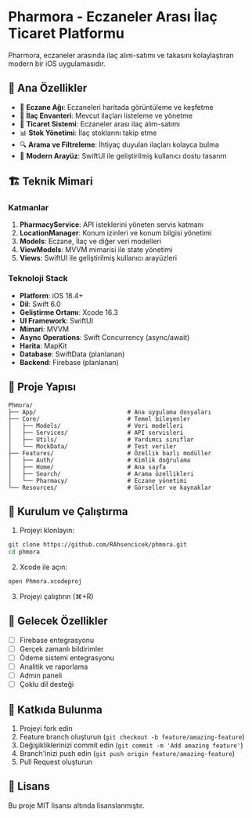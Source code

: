# Pharmora - Eczaneler Arası İlaç Ticaret Platformu

Pharmora, eczaneler arasında ilaç alım-satımı ve takasını kolaylaştıran modern bir iOS uygulamasıdır.

## 🎯 Ana Özellikler

- 🏥 **Eczane Ağı**: Eczaneleri haritada görüntüleme ve keşfetme
- 💊 **İlaç Envanteri**: Mevcut ilaçları listeleme ve yönetme
- 🤝 **Ticaret Sistemi**: Eczaneler arası ilaç alım-satımı
- 📊 **Stok Yönetimi**: İlaç stoklarını takip etme
- 🔍 **Arama ve Filtreleme**: İhtiyaç duyulan ilaçları kolayca bulma
- 📱 **Modern Arayüz**: SwiftUI ile geliştirilmiş kullanıcı dostu tasarım

## 🏗️ Teknik Mimari

### Katmanlar

1. **PharmacyService**: API isteklerini yöneten servis katmanı
2. **LocationManager**: Konum izinleri ve konum bilgisi yönetimi
3. **Models**: Eczane, İlaç ve diğer veri modelleri
4. **ViewModels**: MVVM mimarisi ile state yönetimi
5. **Views**: SwiftUI ile geliştirilmiş kullanıcı arayüzleri

### Teknoloji Stack

- **Platform**: iOS 18.4+
- **Dil**: Swift 6.0
- **Geliştirme Ortamı**: Xcode 16.3
- **UI Framework**: SwiftUI
- **Mimari**: MVVM
- **Async Operations**: Swift Concurrency (async/await)
- **Harita**: MapKit
- **Database**: SwiftData (planlanan)
- **Backend**: Firebase (planlanan)

## 📁 Proje Yapısı

```
Phmora/
├── App/                          # Ana uygulama dosyaları
├── Core/                         # Temel bileşenler
│   ├── Models/                   # Veri modelleri
│   ├── Services/                 # API servisleri
│   ├── Utils/                    # Yardımcı sınıflar
│   └── MockData/                 # Test veriler
├── Features/                     # Özellik bazlı modüller
│   ├── Auth/                     # Kimlik doğrulama
│   ├── Home/                     # Ana sayfa
│   ├── Search/                   # Arama özellikleri
│   └── Pharmacy/                 # Eczane yönetimi
└── Resources/                    # Görseller ve kaynaklar
```

## 🚀 Kurulum ve Çalıştırma

1. Projeyi klonlayın:
```bash
git clone https://github.com/RAhsencicek/phmora.git
cd phmora
```

2. Xcode ile açın:
```bash
open Phmora.xcodeproj
```

3. Projeyi çalıştırın (⌘+R)

## 🔮 Gelecek Özellikler

- [ ] Firebase entegrasyonu
- [ ] Gerçek zamanlı bildirimler
- [ ] Ödeme sistemi entegrasyonu
- [ ] Analitik ve raporlama
- [ ] Admin paneli
- [ ] Çoklu dil desteği

## 🤝 Katkıda Bulunma

1. Projeyi fork edin
2. Feature branch oluşturun (`git checkout -b feature/amazing-feature`)
3. Değişikliklerinizi commit edin (`git commit -m 'Add amazing feature'`)
4. Branch'inizi push edin (`git push origin feature/amazing-feature`)
5. Pull Request oluşturun

## 📄 Lisans

Bu proje MIT lisansı altında lisanslanmıştır. 